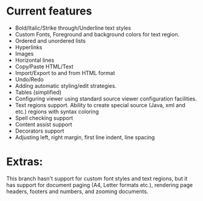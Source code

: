 # Current features #

  * Bold/Italic/Strike through/Underline text styles
  * Custom Fonts, Foreground and background colors for text region.
  * Ordered and unordered lists
  * Hyperlinks
  * Images
  * Horizontal lines
  * Copy/Paste HTML/Text
  * Import/Export to and from HTML format
  * Undo/Redo
  * Adding automatic styling/edit strategies.
  * Tables (simplified)
  * Configuring viewer using standard source viewer configuration facilities.
  * Text regions support. Ability to create special source (Java, xml and etc.) regions with syntax coloring
  * Spell checking support
  * Content assist support
  * Decorators support
  * Adjusting left, right margin, first line indent, line spacing

# Extras: #

This branch hasn't support for custom font styles and text regions, but it has support for document paging (A4, Letter formats etc.), rendering page headers, footers and numbers, and zooming documents.